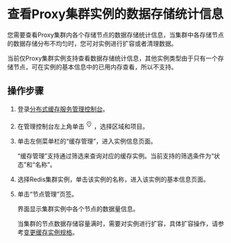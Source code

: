 # 查看Proxy集群实例的数据存储统计信息<a name="ZH-CN_TOPIC_0148195354"></a>

您需要查看Proxy集群内各个存储节点的数据存储统计信息，当集群中各存储节点的数据存储分布不均匀时，您可对实例进行扩容或者清理数据。

当前仅Proxy集群实例支持查看数据存储统计信息，其他实例类型由于只有一个存储节点，可在实例的基本信息中的已用内存查看，所以不支持。

## 操作步骤<a name="section15553246184012"></a>

1.  登录[分布式缓存服务管理控制台](https://console.huaweicloud.com/dcs)。
2.  在管理控制台左上角单击![](figures/icon-region.png)，选择区域和项目。
3.  单击左侧菜单栏的“缓存管理”，进入实例信息页面。

    “缓存管理”支持通过筛选来查询对应的缓存实例。当前支持的筛选条件为“状态”和“名称”。

4.  选择Redis集群实例，单击该实例的名称，进入该实例的基本信息页面。
5.  单击“节点管理”页签。

    界面显示集群实例中各个节点的数据量信息。

    当集群的节点数据存储容量满时，需要对实例进行扩容，具体扩容操作，请参考[变更缓存实例规格](变更缓存实例规格.md)。


